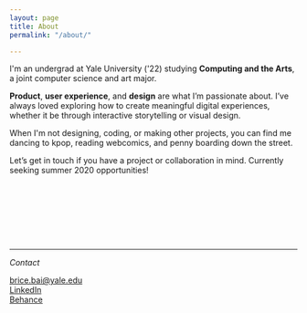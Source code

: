 ```yaml
---
layout: page
title: About
permalink: "/about/"

---
```

I'm an undergrad at Yale University ('22) studying **Computing and the Arts**, a joint computer science and art major.

**Product**, **user experience**, and **design** are what I’m passionate about. I’ve always loved exploring how to create meaningful digital experiences, whether it be through interactive storytelling or visual design.

When I'm not designing, coding, or making other projects, you can find me dancing to kpop, reading webcomics, and penny boarding down the street.

Let’s get in touch if you have a project or collaboration in mind.
Currently seeking summer 2020 opportunities!

&nbsp;  
&nbsp;  
&nbsp;  
&nbsp;  
&nbsp;  
&nbsp;  

***

_Contact_

brice.bai@yale.edu  
[LinkedIn](https://www.linkedin.com/in/bricebai/)  
[Behance](https://www.behance.net/bricebai)
